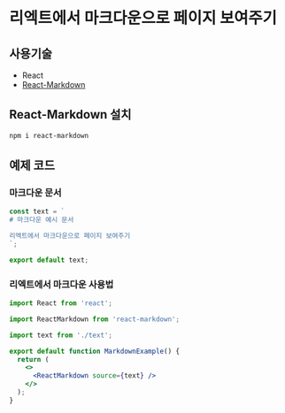 # 리엑트에서 마크다운으로 페이지 보여주기

## 사용기술
- React
- [React-Markdown](https://github.com/rexxars/react-markdown#readme)

## React-Markdown 설치
```bash
npm i react-markdown
```

## 예제 코드

### 마크다운 문서

```javascript
const text = `
# 마크다운 예시 문서

리엑트에서 마크다운으로 페이지 보여주기
`;

export default text;
```

### 리엑트에서 마크다운 사용법

```jsx
import React from 'react';

import ReactMarkdown from 'react-markdown';

import text from './text';

export default function MarkdownExample() {
  return (
    <>
      <ReactMarkdown source={text} />
    </>
  );
}
``` 
